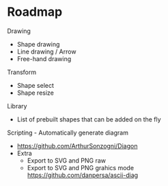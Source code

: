 # Roadmap
Drawing
  - Shape drawing
  - Line drawing / Arrow
  - Free-hand drawing

Transform
  - Shape select
  - Shape resize

Library
  - List of prebuilt shapes that can be added on the fly

Scripting - Automatically generate diagram
  - https://github.com/ArthurSonzogni/Diagon
  - Extra
    - Export to SVG and PNG raw
    - Export to SVG and PNG grahics mode
      https://github.com/danpersa/ascii-diag
